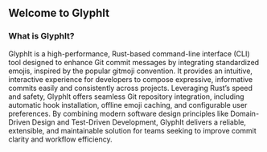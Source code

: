 ## Welcome to GlyphIt

### What is GlyphIt?
GlyphIt is a high-performance, Rust-based command-line interface (CLI) tool designed to enhance Git commit messages by
integrating standardized emojis, inspired by the popular gitmoji convention. It provides an intuitive, interactive experience
for developers to compose expressive, informative commits easily and consistently across projects. Leveraging Rust’s
speed and safety, GlyphIt offers seamless Git repository integration, including automatic hook installation, offline emoji
caching, and configurable user preferences. By combining modern software design principles like Domain-Driven Design
and Test-Driven Development, GlyphIt delivers a reliable, extensible, and maintainable solution for teams seeking to
improve commit clarity and workflow efficiency.